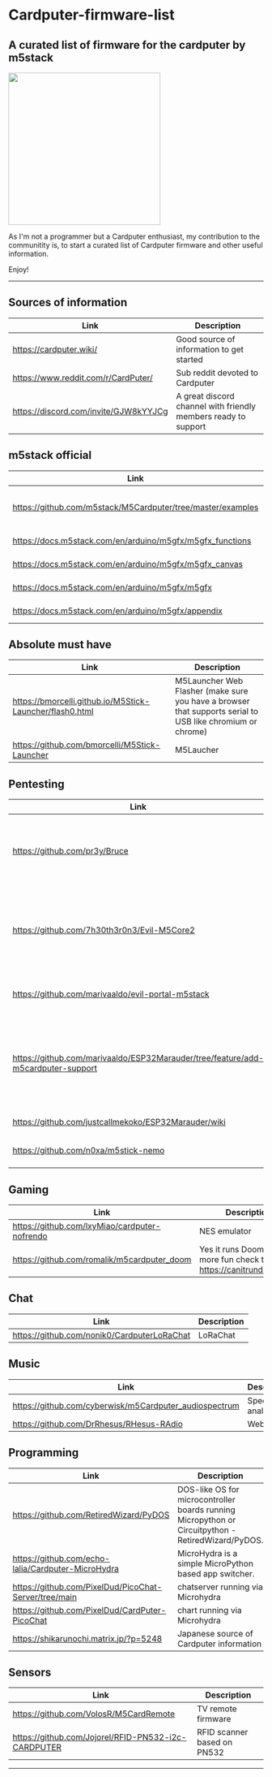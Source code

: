 # Cardputer-firmware-list
## A curated list of firmware for the cardputer by m5stack

<a href="Cardputer"><img src="https://cardputer.wiki/images/cardputer.webp" width="300" height="300" border="0"></a>


As I'm not a programmer but a Cardputer enthusiast, my contribution to the communitity is, to start a curated list of Cardputer firmware and other useful information.


Enjoy!

---
## Sources of information
| Link | Description |
|---|---|
|https://cardputer.wiki/| Good source of information to get started|
|https://www.reddit.com/r/CardPuter/| Sub reddit devoted to Cardputer|
|https://discord.com/invite/GJW8kYYJCg|A great discord channel with friendly members ready to support|
## m5stack official
| Link | Description |
|---|---|
|https://github.com/m5stack/M5Cardputer/tree/master/examples|Cardputer examples to build via Ardiono IDE|
|https://docs.m5stack.com/en/arduino/m5gfx/m5gfx_functions|Reference documentation|
|https://docs.m5stack.com/en/arduino/m5gfx/m5gfx_canvas|Reference documentation|
|https://docs.m5stack.com/en/arduino/m5gfx/m5gfx|Reference documentation|
|https://docs.m5stack.com/en/arduino/m5gfx/appendix|Reference documentation|
## Absolute must have
| Link | Description |
|---|---|
| https://bmorcelli.github.io/M5Stick-Launcher/flash0.html | M5Launcher Web Flasher (make sure you have a browser that supports serial to USB like chromium or chrome)|
|https://github.com/bmorcelli/M5Stick-Launcher|M5Laucher|
## Pentesting
| Link | Description |
|---|---|
|https://github.com/pr3y/Bruce|Bruce, a collection of pentesting tools (WIFI, Bluetooth, IR, etc)|
|https://github.com/7h30th3r0n3/Evil-M5Core2|Evil cardputer, a collection of pentesting tools (WIFI, Bluetooth, IR, etc)|
|https://github.com/marivaaldo/evil-portal-m5stack|Evil portal, a captive portal firmware|
|https://github.com/marivaaldo/ESP32Marauder/tree/feature/add-m5cardputer-support|The Maruader firmware a collection of pentesting tools (WIFI, Bluetooth, IR, etc)|
|https://github.com/justcallmekoko/ESP32Marauder/wiki|Maurauder wiki page|
|https://github.com/n0xa/m5stick-nemo|Memo, captive portal|
## Gaming
| Link | Description |
|---|---|
|https://github.com/lxyMiao/cardputer-nofrendo|NES emulator |
|https://github.com/romalik/m5cardputer_doom|Yes it runs Doom! for more fun check this: https://canitrundoom.org/ |
## Chat
| Link | Description |
|---|---|
|https://github.com/nonik0/CardputerLoRaChat| LoRaChat|
## Music
| Link | Description |
|---|---|
|https://github.com/cyberwisk/m5Cardputer_audiospectrum|Spectrum analyses.|
|https://github.com/DrRhesus/RHesus-RAdio| Webradio|
## Programming
| Link | Description |
|---|---|
|https://github.com/RetiredWizard/PyDOS|DOS-like OS for microcontroller boards running Micropython or Circuitpython - RetiredWizard/PyDOS.|
|https://github.com/echo-lalia/Cardputer-MicroHydra|MicroHydra is a simple MicroPython based app switcher.|
|https://github.com/PixelDud/PicoChat-Server/tree/main| chatserver running via Microhydra|
|https://github.com/PixelDud/CardPuter-PicoChat| chart running via Microhydra|
|https://shikarunochi.matrix.jp/?p=5248|Japanese source of Cardputer information|
## Sensors
| Link | Description |
|---|---|
|https://github.com/VolosR/M5CardRemote|TV remote firmware|
|https://github.com/Jojorel/RFID-PN532-i2c-CARDPUTER| RFID scanner based on PN532|

---
